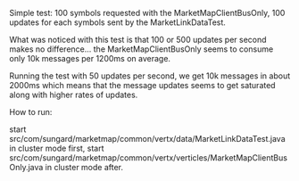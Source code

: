 Simple test: 100 symbols requested with the MarketMapClientBusOnly, 100 updates for each symbols sent by the MarketLinkDataTest.

What was noticed with this test is that 100 or 500 updates per second makes no difference... the MarketMapClientBusOnly seems to consume only 10k messages per 1200ms on average.

Running the test with 50 updates per second, we get 10k messages in about 2000ms which means that the message updates seems to get saturated along with higher rates of updates.


How to run:

start src/com/sungard/marketmap/common/vertx/data/MarketLinkDataTest.java in cluster mode first,
start src/com/sungard/marketmap/common/vertx/verticles/MarketMapClientBusOnly.java in cluster mode after.